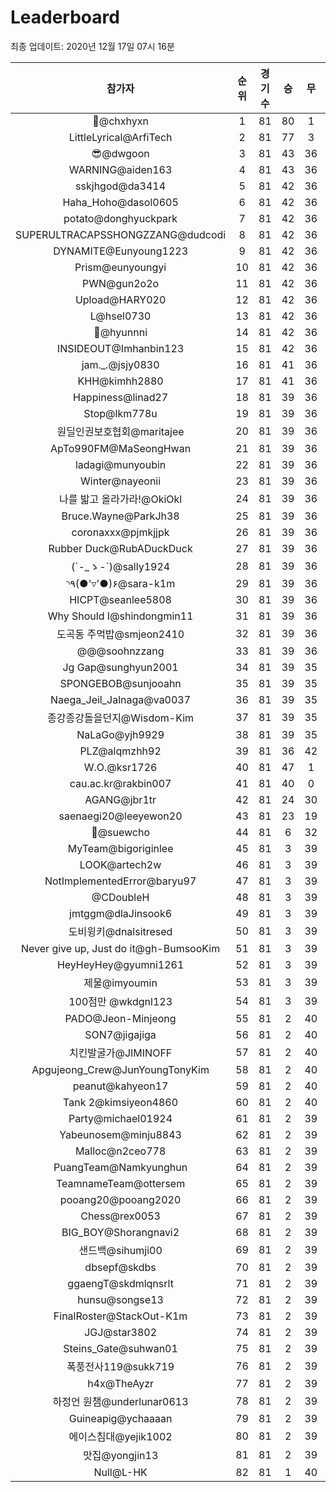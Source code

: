 # Leaderboard
최종 업데이트: 2020년 12월 17일 07시 16분




| 참가자 | 순위 | 경기수 | 승 | 무 | 패 | 승점 |
|:---:|:---:|:---:|:---:|:---:|:---:|:---:|
| 👑@chxhyxn | 1 | 81 | 80 | 1 | 0 | 241 |
| LittleLyrical@ArfiTech | 2 | 81 | 77 | 3 | 1 | 234 |
| 😎@dwgoon | 3 | 81 | 43 | 36 | 2 | 165 |
| WARNING@aiden163 | 4 | 81 | 43 | 36 | 2 | 165 |
| sskjhgod@da3414 | 5 | 81 | 42 | 36 | 3 | 162 |
| Haha_Hoho@dasol0605 | 6 | 81 | 42 | 36 | 3 | 162 |
| potato@donghyuckpark | 7 | 81 | 42 | 36 | 3 | 162 |
| SUPERULTRACAPSSHONGZZANG@dudcodi | 8 | 81 | 42 | 36 | 3 | 162 |
| DYNAMITE@Eunyoung1223 | 9 | 81 | 42 | 36 | 3 | 162 |
| Prism@eunyoungyi | 10 | 81 | 42 | 36 | 3 | 162 |
| PWN@gun2o2o | 11 | 81 | 42 | 36 | 3 | 162 |
| Upload@HARY020 | 12 | 81 | 42 | 36 | 3 | 162 |
| L@hsel0730 | 13 | 81 | 42 | 36 | 3 | 162 |
| 🐻@hyunnni | 14 | 81 | 42 | 36 | 3 | 162 |
| INSIDEOUT@Imhanbin123 | 15 | 81 | 42 | 36 | 3 | 162 |
| jam._.@jsjy0830 | 16 | 81 | 41 | 36 | 4 | 159 |
| KHH@kimhh2880 | 17 | 81 | 41 | 36 | 4 | 159 |
| Happiness@linad27 | 18 | 81 | 39 | 36 | 6 | 153 |
| Stop@lkm778u | 19 | 81 | 39 | 36 | 6 | 153 |
| 원딜인권보호협회@maritajee | 20 | 81 | 39 | 36 | 6 | 153 |
| ApTo990FM@MaSeongHwan | 21 | 81 | 39 | 36 | 6 | 153 |
| ladagi@munyoubin | 22 | 81 | 39 | 36 | 6 | 153 |
| Winter@nayeonii | 23 | 81 | 39 | 36 | 6 | 153 |
| 나를 밟고 올라가라!@OkiOkl | 24 | 81 | 39 | 36 | 6 | 153 |
| Bruce.Wayne@ParkJh38 | 25 | 81 | 39 | 36 | 6 | 153 |
| coronaxxx@pjmkjjpk | 26 | 81 | 39 | 36 | 6 | 153 |
| Rubber Duck@RubADuckDuck | 27 | 81 | 39 | 36 | 6 | 153 |
| (´-_ゝ-`)@sally1924 | 28 | 81 | 39 | 36 | 6 | 153 |
| ◝٩(●'▿'●)۶@sara-k1m | 29 | 81 | 39 | 36 | 6 | 153 |
| HICPT@seanlee5808 | 30 | 81 | 39 | 36 | 6 | 153 |
| Why Should I@shindongmin11 | 31 | 81 | 39 | 36 | 6 | 153 |
| 도곡동 주먹밥@smjeon2410 | 32 | 81 | 39 | 36 | 6 | 153 |
| @@@soohnzzang | 33 | 81 | 39 | 36 | 6 | 153 |
| Jg Gap@sunghyun2001 | 34 | 81 | 39 | 35 | 7 | 152 |
| SPONGEBOB@sunjooahn | 35 | 81 | 39 | 35 | 7 | 152 |
| Naega_Jeil_Jalnaga@va0037 | 36 | 81 | 39 | 35 | 7 | 152 |
| 종강종강돌을던지@Wisdom-Kim | 37 | 81 | 39 | 35 | 7 | 152 |
| NaLaGo@yjh9929 | 38 | 81 | 39 | 35 | 7 | 152 |
| PLZ@alqmzhh92 | 39 | 81 | 36 | 42 | 3 | 150 |
| W.O.@ksr1726 | 40 | 81 | 47 | 1 | 33 | 142 |
| cau.ac.kr@rakbin007 | 41 | 81 | 40 | 0 | 41 | 120 |
| AGANG@jbr1tr | 42 | 81 | 24 | 30 | 27 | 102 |
| saenaegi20@leeyewon20 | 43 | 81 | 23 | 19 | 39 | 88 |
| 👏@suewcho | 44 | 81 | 6 | 32 | 43 | 50 |
| MyTeam@bigoriginlee | 45 | 81 | 3 | 39 | 39 | 48 |
| LOOK@artech2w | 46 | 81 | 3 | 39 | 39 | 48 |
| NotImplementedError@baryu97 | 47 | 81 | 3 | 39 | 39 | 48 |
| @CDoubleH | 48 | 81 | 3 | 39 | 39 | 48 |
| jmtggm@dlaJinsook6 | 49 | 81 | 3 | 39 | 39 | 48 |
| 도비윙키@dnalsitresed | 50 | 81 | 3 | 39 | 39 | 48 |
| Never give up, Just do it@gh-BumsooKim | 51 | 81 | 3 | 39 | 39 | 48 |
| HeyHeyHey@gyumni1261 | 52 | 81 | 3 | 39 | 39 | 48 |
| 제물@imyoumin | 53 | 81 | 3 | 39 | 39 | 48 |
| 100점만 @wkdgnl123 | 54 | 81 | 3 | 39 | 39 | 48 |
| PADO@Jeon-Minjeong | 55 | 81 | 2 | 40 | 39 | 46 |
| SON7@jigajiga | 56 | 81 | 2 | 40 | 39 | 46 |
| 치킨발굴가@JIMINOFF | 57 | 81 | 2 | 40 | 39 | 46 |
| Apgujeong_Crew@JunYoungTonyKim | 58 | 81 | 2 | 40 | 39 | 46 |
| peanut@kahyeon17 | 59 | 81 | 2 | 40 | 39 | 46 |
| Tank 2@kimsiyeon4860 | 60 | 81 | 2 | 40 | 39 | 46 |
| Party@michael01924 | 61 | 81 | 2 | 39 | 40 | 45 |
| Yabeunosem@minju8843 | 62 | 81 | 2 | 39 | 40 | 45 |
| Malloc@n2ceo778 | 63 | 81 | 2 | 39 | 40 | 45 |
| PuangTeam@Namkyunghun | 64 | 81 | 2 | 39 | 40 | 45 |
| TeamnameTeam@ottersem | 65 | 81 | 2 | 39 | 40 | 45 |
| pooang20@pooang2020 | 66 | 81 | 2 | 39 | 40 | 45 |
| Chess@rex0053 | 67 | 81 | 2 | 39 | 40 | 45 |
| BIG_BOY@Shorangnavi2 | 68 | 81 | 2 | 39 | 40 | 45 |
| 샌드백@sihumji00 | 69 | 81 | 2 | 39 | 40 | 45 |
| dbsepf@skdbs | 70 | 81 | 2 | 39 | 40 | 45 |
| ggaengT@skdmlqnsrlt | 71 | 81 | 2 | 39 | 40 | 45 |
| hunsu@songse13 | 72 | 81 | 2 | 39 | 40 | 45 |
| FinalRoster@StackOut-K1m | 73 | 81 | 2 | 39 | 40 | 45 |
| JGJ@star3802 | 74 | 81 | 2 | 39 | 40 | 45 |
| Steins_Gate@suhwan01 | 75 | 81 | 2 | 39 | 40 | 45 |
| 폭풍전사119@sukk719 | 76 | 81 | 2 | 39 | 40 | 45 |
| h4x@TheAyzr | 77 | 81 | 2 | 39 | 40 | 45 |
| 하정언 원챔@underlunar0613 | 78 | 81 | 2 | 39 | 40 | 45 |
| Guineapig@ychaaaan | 79 | 81 | 2 | 39 | 40 | 45 |
| 에이스침대@yejik1002 | 80 | 81 | 2 | 39 | 40 | 45 |
| 맛집@yongjin13 | 81 | 81 | 2 | 39 | 40 | 45 |
| Null@L-HK | 82 | 81 | 1 | 40 | 40 | 43 |